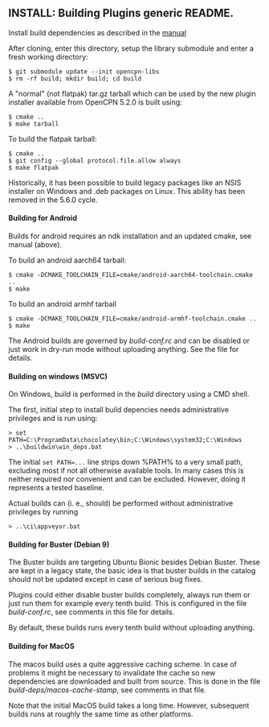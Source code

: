 ## INSTALL: Building Plugins generic README.

Install build dependencies as described in the
[manual](https://opencpn-manuals.github.io/main/AlternativeWorkflow/Local-Build.html)

After cloning, enter this directory, setup the library submodule and
enter a fresh working directory:

    $ git submodule update --init opencpn-libs
    $ rm -rf build; mkdir build; cd build

A "normal" (not flatpak) tar.gz tarball which can be used by the new plugin
installer available from OpenCPN 5.2.0 is built using:

    $ cmake ..
    $ make tarball

To build the flatpak tarball:

    $ cmake ..
    $ git config --global protocol.file.allow always
    $ make flatpak

Historically, it has been possible to build legacy packages like
an NSIS installer on Windows and .deb packages on Linux. This ability
has been removed in the 5.6.0 cycle.

#### Building for Android

Builds for android requires an ndk installation and an updated cmake,
see manual (above).

To build an android aarch64 tarball:

    $ cmake -DCMAKE_TOOLCHAIN_FILE=cmake/android-aarch64-toolchain.cmake ..
    $ make

To build an android armhf tarball

    $ cmake -DCMAKE_TOOLCHAIN_FILE=cmake/android-armhf-toolchain.cmake ..
    $ make

The Android builds are governed by _build-conf.rc_ and can be disabled or
just work in dry-run mode without uploading anything. See the file for
details.

#### Building on windows (MSVC)
On Windows, build is performed in the _build_ directory using a CMD shell.

The first, initial step to install build depencies needs administrative
privileges and is run using:

    > set PATH=C:\ProgramData\chocolatey\bin;C:\Windows\system32;C:\Windows
    > ..\buildwin\win_deps.bat

The initial `set PATH=...` line strips down %PATH% to a very small path,
excluding most if not all otherwise available tools. In many cases this is
neither required nor convenient and can be excluded. However, doing it
represents a tested baseline.

Actual builds can (i. e., should) be performed without administrative
privileges by running

    > ..\ci\appveyor.bat

#### Building for Buster (Debian 9)

The Buster builds are targeting Ubuntu Bionic besides Debian Buster. These
are kept in a legacy state, the basic idea is that buster builds in the
catalog should not be updated except in case of serious bug fixes.

Plugins could either disable buster builds completely, always run them or
just run them for example every tenth build. This is configured in the file
_build-conf.rc_, see comments in this file for details.

By default, these builds runs every tenth build without uploading anything.

#### Building for MacOS

The macos build uses a quite aggressive caching scheme. In case of problems
it might be necessary to invalidate the cache so new dependencies are
downloaded and built from source. This is done in the file
_build-deps/macos-cache-stamp_, see comments in that file.

Note that the initial MacOS build takes a long time. However, subsequent
builds runs at roughly the same time as other platforms.
